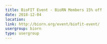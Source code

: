 ```yaml
---
title: BioFIT Event - BioRN Members 15% off
date: 2018-12-04
location: 
link: http://biorn.org/event/biofit-event/
usergroup: biorn
type: usergroup
---
```

